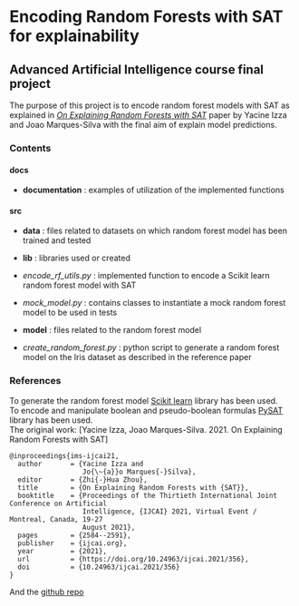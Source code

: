 # Encoding Random Forests with SAT for explainability
## Advanced Artificial Intelligence course final project
The purpose of this project is to encode random forest models with SAT as explained in [*On Explaining Random Forests with SAT*](https://www.ijcai.org/proceedings/2021/0356.pdf) paper by Yacine Izza and Joao Marques-Silva with the final aim of explain model predictions.
### Contents

#### docs
* **documentation** : examples of utilization of the implemented functions


#### src 
* **data** : files related to datasets on which random forest model has been trained and tested
* **lib** : libraries used or created
* *encode_rf_utils.py* : implemented function to encode a Scikit learn random forest model with SAT
* *mock_model.py* : contains classes to instantiate a mock random forest model to be used in tests

* **model** : files related to the random forest model
* *create_random_forest.py* : python script to generate a random forest model on the Iris dataset as described in the reference paper

### References
To generate the random forest model [Scikit learn](https://scikit-learn.org/stable/) library has been used.\
To encode and manipulate boolean and pseudo-boolean formulas [PySAT](https://pysathq.github.io/) library has been used.\
The original work: [Yacine Izza, Joao Marques-Silva. 2021. On Explaining Random Forests with SAT]

```
@inproceedings{ims-ijcai21,
  author       = {Yacine Izza and
                  Jo{\~{a}}o Marques{-}Silva},
  editor       = {Zhi{-}Hua Zhou},
  title        = {On Explaining Random Forests with {SAT}},
  booktitle    = {Proceedings of the Thirtieth International Joint Conference on Artificial
                  Intelligence, {IJCAI} 2021, Virtual Event / Montreal, Canada, 19-27
                  August 2021},
  pages        = {2584--2591},
  publisher    = {ijcai.org},
  year         = {2021},
  url          = {https://doi.org/10.24963/ijcai.2021/356},
  doi          = {10.24963/ijcai.2021/356}
}

```

And the [github repo](https://github.com/yizza91/RFxpl)
